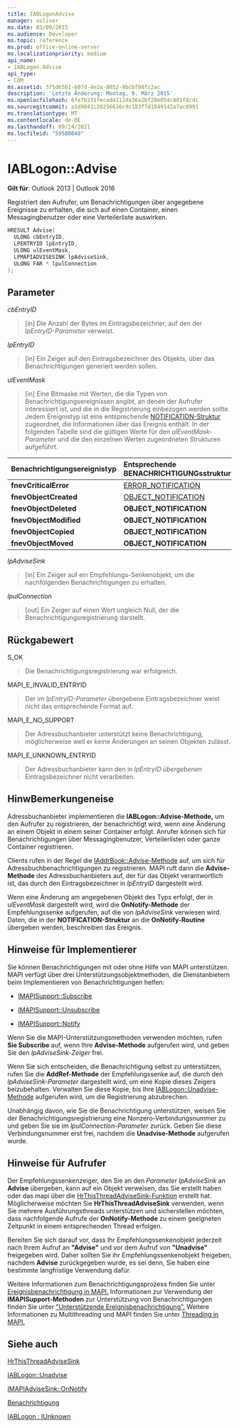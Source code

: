 ```yaml
---
title: IABLogonAdvise
manager: soliver
ms.date: 03/09/2015
ms.audience: Developer
ms.topic: reference
ms.prod: office-online-server
ms.localizationpriority: medium
api_name:
- IABLogon.Advise
api_type:
- COM
ms.assetid: 375d65b1-607d-4e2a-8052-9bcbf08fc2ac
description: 'Letzte Änderung: Montag, 9. März 2015'
ms.openlocfilehash: 6fefb231feced4112da36a2bf20e054c801f8cdc
ms.sourcegitcommit: a1d9041c20256616c9c183f7d1049142a7ac6991
ms.translationtype: MT
ms.contentlocale: de-DE
ms.lasthandoff: 09/24/2021
ms.locfileid: "59580048"
---
```

# <a name="iablogonadvise"></a>IABLogon::Advise

  
  
**Gilt für**: Outlook 2013 | Outlook 2016 
  
Registriert den Aufrufer, um Benachrichtigungen über angegebene Ereignisse zu erhalten, die sich auf einen Container, einen Messagingbenutzer oder eine Verteilerliste auswirken.
  
```cpp
HRESULT Advise(
  ULONG cbEntryID,
  LPENTRYID lpEntryID,
  ULONG ulEventMask,
  LPMAPIADVISESINK lpAdviseSink,
  ULONG FAR * lpulConnection
);
```

## <a name="parameters"></a>Parameter

 _cbEntryID_
  
> [in] Die Anzahl der Bytes im Eintragsbezeichner, auf den der  _lpEntryID-Parameter_ verweist. 
    
 _lpEntryID_
  
> [in] Ein Zeiger auf den Eintragsbezeichner des Objekts, über das Benachrichtigungen generiert werden sollen.
    
 _ulEventMask_
  
> [in] Eine Bitmaske mit Werten, die die Typen von Benachrichtigungsereignissen angibt, an denen der Aufrufer interessiert ist, und die in die Registrierung einbezogen werden sollte. Jedem Ereignistyp ist eine entsprechende [NOTIFICATION-Struktur](notification.md) zugeordnet, die Informationen über das Ereignis enthält. In der folgenden Tabelle sind die gültigen Werte für den  _ulEventMask-Parameter_ und die den einzelnen Werten zugeordneten Strukturen aufgeführt. 
    
|**Benachrichtigungsereignistyp**|**Entsprechende **BENACHRICHTIGUNGsstruktur****|
|:-----|:-----|
|**fnevCriticalError** <br/> |[ERROR_NOTIFICATION](error_notification.md) <br/> |
|**fnevObjectCreated** <br/> |[OBJECT_NOTIFICATION](object_notification.md) <br/> |
|**fnevObjectDeleted** <br/> |**OBJECT_NOTIFICATION** <br/> |
|**fnevObjectModified** <br/> |**OBJECT_NOTIFICATION** <br/> |
|**fnevObjectCopied** <br/> |**OBJECT_NOTIFICATION** <br/> |
|**fnevObjectMoved** <br/> |**OBJECT_NOTIFICATION** <br/> |
   
 _lpAdviseSink_
  
> [in] Ein Zeiger auf ein Empfehlungs-Senkenobjekt, um die nachfolgenden Benachrichtigungen zu erhalten.
    
 _lpulConnection_
  
> [out] Ein Zeiger auf einen Wert ungleich Null, der die Benachrichtigungsregistrierung darstellt.
    
## <a name="return-value"></a>Rückgabewert

S_OK 
  
> Die Benachrichtigungsregistrierung war erfolgreich.
    
MAPI_E_INVALID_ENTRYID 
  
> Der im  _lpEntryID-Parameter_ übergebene Eintragsbezeichner weist nicht das entsprechende Format auf. 
    
MAPI_E_NO_SUPPORT 
  
> Der Adressbuchanbieter unterstützt keine Benachrichtigung, möglicherweise weil er keine Änderungen an seinen Objekten zulässt.
    
MAPI_E_UNKNOWN_ENTRYID 
  
> Der Adressbuchanbieter kann den in  _lpEntryID übergebenen_ Eintragsbezeichner nicht verarbeiten.
    
## <a name="remarks"></a>HinwBemerkungeneise

Adressbuchanbieter implementieren die **IABLogon::Advise-Methode,** um den Aufrufer zu registrieren, der benachrichtigt wird, wenn eine Änderung an einem Objekt in einem seiner Container erfolgt. Anrufer können sich für Benachrichtigungen über Messagingbenutzer, Verteilerlisten oder ganze Container registrieren. 
  
Clients rufen in der Regel die [IAddrBook::Advise-Methode](iaddrbook-advise.md) auf, um sich für Adressbuchbenachrichtigungen zu registrieren. MAPI ruft dann die **Advise-Methode** des Adressbuchanbieters auf, der für das Objekt verantwortlich ist, das durch den Eintragsbezeichner in  _lpEntryID_ dargestellt wird.
  
Wenn eine Änderung am angegebenen Objekt des Typs erfolgt, der in  _ulEventMask_ dargestellt wird, wird die **OnNotify-Methode** der Empfehlungssenke aufgerufen, auf die von  _lpAdviseSink_ verwiesen wird. Daten, die in der **NOTIFICATION-Struktur** an die **OnNotify-Routine** übergeben werden, beschreiben das Ereignis. 
  
## <a name="notes-to-implementers"></a>Hinweise für Implementierer

Sie können Benachrichtigungen mit oder ohne Hilfe von MAPI unterstützen. MAPI verfügt über drei Unterstützungsobjektmethoden, die Dienstanbietern beim Implementieren von Benachrichtigungen helfen:
  
- [IMAPISupport::Subscribe](imapisupport-subscribe.md)
    
- [IMAPISupport::Unsubscribe](imapisupport-unsubscribe.md)
    
- [IMAPISupport::Notify](imapisupport-notify.md)
    
Wenn Sie die MAPI-Unterstützungsmethoden verwenden möchten, rufen **Sie Subscribe** auf, wenn Ihre **Advise-Methode** aufgerufen wird, und geben Sie den  _lpAdviseSink-Zeiger_ frei. 
  
Wenn Sie sich entscheiden, die Benachrichtigung selbst zu unterstützen, rufen Sie die **AddRef-Methode** der Empfehlungssenke auf, die durch den  _lpAdviseSink-Parameter_ dargestellt wird, um eine Kopie dieses Zeigers beizubehalten. Verwalten Sie diese Kopie, bis Ihre [IABLogon::Unadvise-Methode](iablogon-unadvise.md) aufgerufen wird, um die Registrierung abzubrechen. 
  
Unabhängig davon, wie Sie die Benachrichtigung unterstützen, weisen Sie der Benachrichtigungsregistrierung eine Nonzero-Verbindungsnummer zu und geben Sie sie im  _lpulConnection-Parameter_ zurück. Geben Sie diese Verbindungsnummer erst frei, nachdem die **Unadvise-Methode** aufgerufen wurde. 
  
## <a name="notes-to-callers"></a>Hinweise für Aufrufer

Der Empfehlungssenkenzeiger, den Sie an den  _Parameter lpAdviseSink_ an **Advise** übergeben, kann auf ein Objekt verweisen, das Sie erstellt haben oder das mapi über die [HrThisThreadAdviseSink-Funktion](hrthisthreadadvisesink.md) erstellt hat. Möglicherweise möchten Sie **HrThisThreadAdviseSink** verwenden, wenn Sie mehrere Ausführungsthreads unterstützen und sicherstellen möchten, dass nachfolgende Aufrufe der **OnNotify-Methode** zu einem geeigneten Zeitpunkt in einem entsprechenden Thread erfolgen. 
  
Bereiten Sie sich darauf vor, dass Ihr Empfehlungssenkenobjekt jederzeit nach Ihrem Aufruf an **"Advise"** und vor dem Aufruf von **"Unadvise"** freigegeben wird. Daher sollten Sie ihr Empfehlungssenkenobjekt freigeben, nachdem **Advise** zurückgegeben wurde, es sei denn, Sie haben eine bestimmte langfristige Verwendung dafür. 
  
Weitere Informationen zum Benachrichtigungsprozess finden Sie unter [Ereignisbenachrichtigung in MAPI.](event-notification-in-mapi.md) Informationen zur Verwendung der **IMAPISupport-Methoden** zur Unterstützung von Benachrichtigungen finden Sie unter ["Unterstützende Ereignisbenachrichtigung".](supporting-event-notification.md) Weitere Informationen zu Multithreading und MAPI finden Sie unter [Threading in MAPI.](threading-in-mapi.md)
  
## <a name="see-also"></a>Siehe auch



[HrThisThreadAdviseSink](hrthisthreadadvisesink.md)
  
[IABLogon::Unadvise](iablogon-unadvise.md)
  
[IMAPIAdviseSink::OnNotify](imapiadvisesink-onnotify.md)
  
[Benachrichtigung](notification.md)
  
[IABLogon : IUnknown](iablogoniunknown.md)


